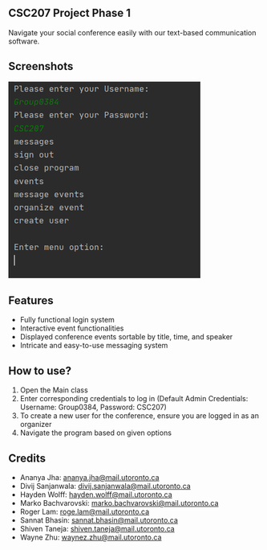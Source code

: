 ## CSC207 Project Phase 1
Navigate your social conference easily with our text-based communication software.

## Screenshots
![](screenshot.PNG)

## Features
- Fully functional login system
- Interactive event functionalities
- Displayed conference events sortable by title, time, and speaker
- Intricate and easy-to-use messaging system

## How to use?
1. Open the Main class
2. Enter corresponding credentials to log in 
(Default Admin Credentials: Username: Group0384, Password: CSC207)
3. To create a new user for the conference, ensure you are logged in as an organizer
4. Navigate the program based on given options

## Credits
- Ananya Jha: ananya.jha@mail.utoronto.ca
- Divij Sanjanwala: divij.sanjanwala@mail.utoronto.ca
- Hayden Wolff: hayden.wolff@mail.utoronto.ca
- Marko Bachvarovski: marko.bachvarovski@mail.utoronto.ca
- Roger Lam: roge.lam@mail.utoronto.ca
- Sannat Bhasin: sannat.bhasin@mail.utoronto.ca
- Shiven Taneja: shiven.taneja@mail.utoronto.ca
- Wayne Zhu: waynez.zhu@mail.utoronto.ca